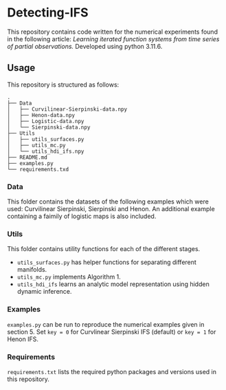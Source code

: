 # Detecting-IFS

This repository contains code written for the numerical experiments found in the following article: 
_Learning iterated function systems from time series of partial observations._
Developed using python 3.11.6.

## Usage 
This repository is structured as follows:

```
.
├── Data
│   ├── Curvilinear-Sierpinski-data.npy
│   ├── Henon-data.npy
│   ├── Logistic-data.npy
│   └── Sierpinski-data.npy
├── Utils
│   ├── utils_surfaces.py
│   ├── utils_mc.py
│   └── utils_hdi_ifs.npy
├── README.md
├── examples.py
└── requirements.txd

```
### Data
This folder contains the datasets of the following examples which were used: Curvilinear Sierpinski, Sierpinski and Henon. An additional example containing a faimily of logistic maps is also included.

### Utils
This folder contains utility functions for each of the different stages.
- `utils_surfaces.py` has helper functions for separating different manifolds.
- `utils_mc.py` implements Algorithm 1.
- `utils_hdi_ifs` learns an analytic model representation using hidden dynamic inference.

### Examples
`examples.py` can be run to reproduce the numerical examples given in section 5.
Set `key = 0` for Curvlinear Sierpinski IFS (default) or `key = 1` for Henon IFS.

### Requirements
`requirements.txt` lists the required python packages and versions used in this repository.


